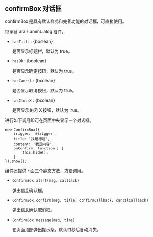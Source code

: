 ## confirmBox 对话框

confirmBox 是具有默认样式和完善功能的对话框，可直接使用。

继承自 arale.animDialog 组件。

* `hasTitle` : {boolean}

    是否显示标题栏，默认为 true。

* `hasOk` : {boolean}

    是否显示确定按钮，默认为 true。

* `hasCancel` : {boolean}

    是否显示取消按钮，默认为 true。

* `hasCloseX` : {boolean}

    是否显示关闭 X 按钮，默认为 true。

进行如下调用即可在页面中央显示一个对话框。

    new ConfirmBox({
        trigger: '#trigger',
        title: '我是标题',
        content: '我是内容',
        onConfirm: function() {            
            this.hide();
        }
    }).show();

组件还提供下面三个静态方法，方便调用。

* `ConfirmBox.alert(msg, callback)`

    弹出信息确认框。

* `ConfirmBox.confirm(msg, title, confirmCallback, cancelCallback)`

    弹出信息确认取消框。

* `ConfirmBox.message(msg, time)`

    在页面顶部弹出提示条，默认四秒后自动消失。

